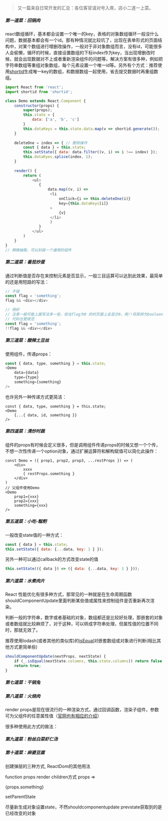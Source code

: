 > 又一篇来自日常开发的汇总：各位客官请对号入席，店小二逐一上菜。

##### 第一道菜：回锅肉

react数组循环，基本都会设置一个唯一的key，表格的对象数组循环一般没什么问题，数据基本都会有一个id。那有种情况就比较坑了，出现在表单形式的页面结构中，对某个数组进行增删改操作，一般对于非对象数组而言，没有id，可能很多人会偷懒，循环的时候，直接设置数组的下标index作为key，当出现增删改时候，就会出现数据对不上或者重新渲染组件的问题等。解决方案有很多种，例如把字符串数组等重组对象数组，每个元素设置一个唯一id等。另外有个方式：推荐使用[shortid](https://github.com/dylang/shortid)生成唯一key的数组，和数据数组一起使用，省去提交数据时再重组数组。
```js
import React from 'react';
import shortid from 'shortid';

class Demo extends React.Component {
    constructor(props) {
		super(props);
		this.state = {
			data: ['a', 'b', 'c']
		}
		this.dataKeys = this.state.data.map(v => shortid.generate());
	}
	
    deleteOne = index => { // 删除操作
        const { data } = this.state;
        this.setState({ data: data.filter((v, i) => i !== index) });
        this.dataKyes.splice(index, 1);
    }
    
    render() {
	    return (
    	    <ul>
               {
                   data.map((v, i) => 
                    <li 
                        onClick={i => this.deleteOne(i)}  
                        key={this.dataKeys[i]}
                    >
                        {v}
                    </li>
                    )
               } 
            </ul>
	    )
	}
}
// 稍微抽取，可以封装一个通用的组件

```
##### 第二道菜：番茄炒蛋

通过判断值是否存在来控制元素是否显示，一般三目运算可以达到此效果，最简单的还是用短路的写法：
```js
// 不错
const flag = 'something';
flag && <div></div>

// 很好
// 注意一般可能上面写法多一些，但当flag为0 的时页面上会显示0，用!!将其转为boolean避免坑，
// 代码也更规范
const flag = 'something';
!!flag && <div></div>
```
##### 第三道菜：酸辣土豆丝
使用组件，传递props：
```js
const { data, type, something } = this.state;
<Demo 
    data={data}
    type={type}
    something={something}
/>
```
也许另外一种传递方式更简洁：
```
const { data, type, something } = this.state;
<Demo 
    {...{ data, id, something }}
/>
```
##### 第四道菜：清炒时蔬
组件的props有时候会定义很多，但是调用组件传递props的时候又想一个个传，不想一次性传递一个option对象，通过扩展运算符和解构赋值可以简化此操作：
```
const Demo = ({ prop1, prop2, prop3, ...restProps }) => (
    <div>
        xxxx
        { restProps.something }
    </div>
)
// 父组件使用Demo
<Demo
    prop1={xxx}
    prop2={xxx}
    something={xxx}
/>
```
##### 第五道菜：小吃-糍粑
一般改变state值的一种方式：
```js
const { data } = this.state;
this.setState({ data: {...data, key: 1 } });
```
另外一种可以通过callback的方式改变state的值
```js
this.setState(({ data }) => ({ data: {...data, key: 1 } }));
```
##### 第六道菜：水煮肉片
React 性能优化有很多种方式，那常见的一种就是在生命周期函数shouldComponentUpdate里面判断某些值或属性来控制组件是否重新再次渲染。

判断一般的字符串，数字或者基础的对象，数组都还是比较好处理，那嵌套的对象或者数组就比较麻烦了，对于这种，可以转成字符串处理，但属性值的位置不同时，那就无效了。

推荐使用lodash(或者其他的类似库)的[isEqual](https://lodash.com/docs/4.17.10#isEqual)对嵌套数组或对象进行判断(相比其他方式更简单些)
```js
shouldComponentUpdate(nextProps, nextState) {
    if (_.isEqual(nextState.columns, this.state.columns)) return false;
    return true;
}
```

##### 第七道菜：干锅兔

##### 第八道菜：火烧肉

render props是现在很流行的一种渲染方式，通过回调函数，渲染子组件，参数可为父组件的任意属性值（[官网也有相应的介绍](https://reactjs.org/docs/render-props.html)）

很多种使用此方式的做法：


##### 第九道菜：粉丝白菜虾仁汤 

##### 第十道菜：麻婆豆腐

创建弹层的三种方式, ReactDom的其他用法

function props render children方式  props => <div>{props.something}</div>

setParentState 

尽量新生成对象设置state，不然shouldcomponentupdate prevstate获取到的是已经改变的对象